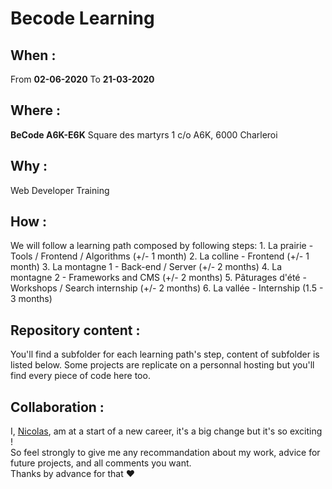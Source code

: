 # Becode Learning  
  
  ## When : 
  From  **02-06-2020**
  To  **21-03-2020**

  ## Where : 
  **BeCode A6K-E6K** 
  Square des martyrs 
  1 c/o A6K, 6000 Charleroi

  ## Why :
  Web Developer Training
  
  ## How :
  We will follow a learning path composed by following steps:
    1. La prairie - Tools / Frontend / Algorithms (+/- 1 month)
    2. La colline - Frontend (+/- 1 month)
    3. La montagne 1 - Back-end / Server (+/- 2 months)
    4. La montagne 2 - Frameworks and CMS (+/- 2 months)
    5. Pâturages d'été - Workshops / Search internship (+/- 2 months)
    6. La vallée - Internship (1.5 - 3 months)
  
  ## Repository content :
  You'll find a subfolder for each learning path's step, content of subfolder is listed below.
  Some projects are replicate on a personnal hosting but you'll find every piece of code here too.
  
  ## Collaboration : 
  I, [Nicolas](https://github.com/nicode-be), am at a start of a new career, it's a big change but it's so exciting !  
  So feel strongly to give me any recommandation about my work, advice for future projects, and all comments you want.  
  Thanks by advance for that :heart:





